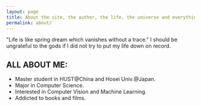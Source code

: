 ```yaml
---
layout: page
title: About the site, the author, the life, the universe and everything more.
permalink: about/
---
```


<div class="message">
  "Life is like spring dream which vanishes without a trace." I should be ungrateful to the gods if I did not try to put my life down on record.
</div>


ALL ABOUT ME:
---
- Master student in HUST@China and Hosei Univ.@Japan.
- Major in Computer Science. 
- Interested in Computer Vision and Machine Learning.
- Addicted to books and films.

